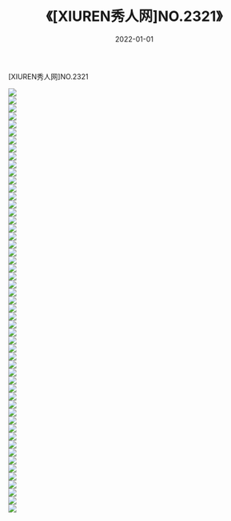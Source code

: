 ﻿---
layout: post
title:  《[XIUREN秀人网]NO.2321》
date:   2022-01-01
img: http://img.660000.xyz/Sharelink/秀人网/秀人网第03部分/[XIUREN秀人网]NO.2321/000.jpg
categories: [美女, 清纯, 唯美]
---

[XIUREN秀人网]NO.2321

 ![](http://img.660000.xyz/Sharelink/秀人网/秀人网第03部分/[XIUREN秀人网]NO.2321/001.jpg) <br>![](http://img.660000.xyz/Sharelink/秀人网/秀人网第03部分/[XIUREN秀人网]NO.2321/002.jpg) <br>![](http://img.660000.xyz/Sharelink/秀人网/秀人网第03部分/[XIUREN秀人网]NO.2321/003.jpg) <br>![](http://img.660000.xyz/Sharelink/秀人网/秀人网第03部分/[XIUREN秀人网]NO.2321/004.jpg) <br>![](http://img.660000.xyz/Sharelink/秀人网/秀人网第03部分/[XIUREN秀人网]NO.2321/005.jpg) <br>![](http://img.660000.xyz/Sharelink/秀人网/秀人网第03部分/[XIUREN秀人网]NO.2321/006.jpg) <br>![](http://img.660000.xyz/Sharelink/秀人网/秀人网第03部分/[XIUREN秀人网]NO.2321/007.jpg) <br>![](http://img.660000.xyz/Sharelink/秀人网/秀人网第03部分/[XIUREN秀人网]NO.2321/008.jpg) <br>![](http://img.660000.xyz/Sharelink/秀人网/秀人网第03部分/[XIUREN秀人网]NO.2321/009.jpg) <br>![](http://img.660000.xyz/Sharelink/秀人网/秀人网第03部分/[XIUREN秀人网]NO.2321/010.jpg) <br>![](http://img.660000.xyz/Sharelink/秀人网/秀人网第03部分/[XIUREN秀人网]NO.2321/011.jpg) <br>![](http://img.660000.xyz/Sharelink/秀人网/秀人网第03部分/[XIUREN秀人网]NO.2321/012.jpg) <br>![](http://img.660000.xyz/Sharelink/秀人网/秀人网第03部分/[XIUREN秀人网]NO.2321/013.jpg) <br>![](http://img.660000.xyz/Sharelink/秀人网/秀人网第03部分/[XIUREN秀人网]NO.2321/014.jpg) <br>![](http://img.660000.xyz/Sharelink/秀人网/秀人网第03部分/[XIUREN秀人网]NO.2321/015.jpg) <br>![](http://img.660000.xyz/Sharelink/秀人网/秀人网第03部分/[XIUREN秀人网]NO.2321/016.jpg) <br>![](http://img.660000.xyz/Sharelink/秀人网/秀人网第03部分/[XIUREN秀人网]NO.2321/017.jpg) <br>![](http://img.660000.xyz/Sharelink/秀人网/秀人网第03部分/[XIUREN秀人网]NO.2321/018.jpg) <br>![](http://img.660000.xyz/Sharelink/秀人网/秀人网第03部分/[XIUREN秀人网]NO.2321/019.jpg) <br>![](http://img.660000.xyz/Sharelink/秀人网/秀人网第03部分/[XIUREN秀人网]NO.2321/020.jpg) <br>![](http://img.660000.xyz/Sharelink/秀人网/秀人网第03部分/[XIUREN秀人网]NO.2321/021.jpg) <br>![](http://img.660000.xyz/Sharelink/秀人网/秀人网第03部分/[XIUREN秀人网]NO.2321/022.jpg) <br>![](http://img.660000.xyz/Sharelink/秀人网/秀人网第03部分/[XIUREN秀人网]NO.2321/023.jpg) <br>![](http://img.660000.xyz/Sharelink/秀人网/秀人网第03部分/[XIUREN秀人网]NO.2321/024.jpg) <br>![](http://img.660000.xyz/Sharelink/秀人网/秀人网第03部分/[XIUREN秀人网]NO.2321/025.jpg) <br>![](http://img.660000.xyz/Sharelink/秀人网/秀人网第03部分/[XIUREN秀人网]NO.2321/026.jpg) <br>![](http://img.660000.xyz/Sharelink/秀人网/秀人网第03部分/[XIUREN秀人网]NO.2321/027.jpg) <br>![](http://img.660000.xyz/Sharelink/秀人网/秀人网第03部分/[XIUREN秀人网]NO.2321/028.jpg) <br>![](http://img.660000.xyz/Sharelink/秀人网/秀人网第03部分/[XIUREN秀人网]NO.2321/029.jpg) <br>![](http://img.660000.xyz/Sharelink/秀人网/秀人网第03部分/[XIUREN秀人网]NO.2321/030.jpg) <br>![](http://img.660000.xyz/Sharelink/秀人网/秀人网第03部分/[XIUREN秀人网]NO.2321/031.jpg) <br>![](http://img.660000.xyz/Sharelink/秀人网/秀人网第03部分/[XIUREN秀人网]NO.2321/032.jpg) <br>![](http://img.660000.xyz/Sharelink/秀人网/秀人网第03部分/[XIUREN秀人网]NO.2321/033.jpg) <br>![](http://img.660000.xyz/Sharelink/秀人网/秀人网第03部分/[XIUREN秀人网]NO.2321/034.jpg) <br>![](http://img.660000.xyz/Sharelink/秀人网/秀人网第03部分/[XIUREN秀人网]NO.2321/035.jpg) <br>![](http://img.660000.xyz/Sharelink/秀人网/秀人网第03部分/[XIUREN秀人网]NO.2321/036.jpg) <br>![](http://img.660000.xyz/Sharelink/秀人网/秀人网第03部分/[XIUREN秀人网]NO.2321/037.jpg) <br>![](http://img.660000.xyz/Sharelink/秀人网/秀人网第03部分/[XIUREN秀人网]NO.2321/038.jpg) <br>![](http://img.660000.xyz/Sharelink/秀人网/秀人网第03部分/[XIUREN秀人网]NO.2321/039.jpg) <br>![](http://img.660000.xyz/Sharelink/秀人网/秀人网第03部分/[XIUREN秀人网]NO.2321/040.jpg) <br>![](http://img.660000.xyz/Sharelink/秀人网/秀人网第03部分/[XIUREN秀人网]NO.2321/041.jpg) <br>![](http://img.660000.xyz/Sharelink/秀人网/秀人网第03部分/[XIUREN秀人网]NO.2321/042.jpg) <br>![](http://img.660000.xyz/Sharelink/秀人网/秀人网第03部分/[XIUREN秀人网]NO.2321/043.jpg) <br>![](http://img.660000.xyz/Sharelink/秀人网/秀人网第03部分/[XIUREN秀人网]NO.2321/044.jpg) <br>![](http://img.660000.xyz/Sharelink/秀人网/秀人网第03部分/[XIUREN秀人网]NO.2321/045.jpg) <br>![](http://img.660000.xyz/Sharelink/秀人网/秀人网第03部分/[XIUREN秀人网]NO.2321/046.jpg) <br>![](http://img.660000.xyz/Sharelink/秀人网/秀人网第03部分/[XIUREN秀人网]NO.2321/047.jpg) <br>![](http://img.660000.xyz/Sharelink/秀人网/秀人网第03部分/[XIUREN秀人网]NO.2321/048.jpg) <br>![](http://img.660000.xyz/Sharelink/秀人网/秀人网第03部分/[XIUREN秀人网]NO.2321/049.jpg) <br>![](http://img.660000.xyz/Sharelink/秀人网/秀人网第03部分/[XIUREN秀人网]NO.2321/050.jpg) <br>![](http://img.660000.xyz/Sharelink/秀人网/秀人网第03部分/[XIUREN秀人网]NO.2321/051.jpg) <br>![](http://img.660000.xyz/Sharelink/秀人网/秀人网第03部分/[XIUREN秀人网]NO.2321/052.jpg) <br>![](http://img.660000.xyz/Sharelink/秀人网/秀人网第03部分/[XIUREN秀人网]NO.2321/053.jpg) <br>
